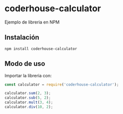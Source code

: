 # coderhouse-calculator

Ejemplo de libreria en NPM

## Instalación

```
npm install coderhouse-calculator
```
## Modo de uso

Importar la libreria con:

```javascript
const calculator = require('coderhouse-calculator');

calculator.sum(2, 3);
calculator.sub(5, 2);
calculator.mult(3, 4);
calculator.div(10, 2);
```
